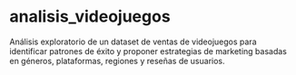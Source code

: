 # analisis_videojuegos
Análisis exploratorio de un dataset de ventas de videojuegos para identificar patrones de éxito y proponer estrategias de marketing basadas en géneros, plataformas, regiones y reseñas de usuarios.
